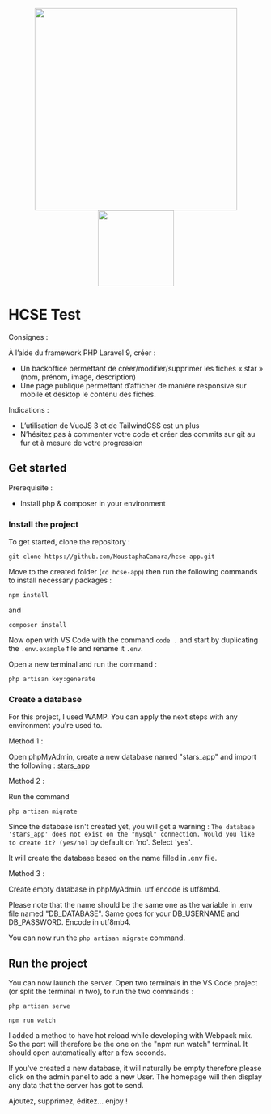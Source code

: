 <p align="center"><a href="https://laravel.com" target="_blank"><img src="https://raw.githubusercontent.com/laravel/art/master/logo-lockup/5%20SVG/2%20CMYK/1%20Full%20Color/laravel-logolockup-cmyk-red.svg" width="400"></a><a href="https://vuejs.org/" target="_blank"><img src="https://upload.wikimedia.org/wikipedia/commons/9/95/Vue.js_Logo_2.svg" width="150"></a></p>


# HCSE Test

Consignes : 

À l’aide du framework PHP Laravel 9, créer :
- Un backoffice permettant de créer/modifier/supprimer les fiches « star » (nom, prénom, image, description)
- Une page publique permettant d’afficher de manière responsive sur mobile et desktop le contenu des fiches.

Indications :
- L’utilisation de VueJS 3 et de TailwindCSS est un plus
- N’hésitez pas à commenter votre code et créer des commits sur git au fur et à mesure de votre progression

## Get started

Prerequisite :

- Install php & composer in your environment

### Install the project

To get started, clone the repository :

```
git clone https://github.com/MoustaphaCamara/hcse-app.git
```

Move to the created folder (`cd hcse-app`) then run the following commands to install necessary packages :

```
npm install
```
and
```
composer install
```

Now open with VS Code with the command `code .` and start by duplicating  the `.env.example` file and rename it `.env`.

Open a new terminal and run the command :
```
php artisan key:generate
```
### Create a database

For this project, I used WAMP. You can apply the next steps with any environment you're used to.

Method 1 :

Open phpMyAdmin, create a new database named "stars_app" and import the following : [stars_app](https://github.com/MoustaphaCamara/hcse-app/blob/master/stars_app.sql)

Method 2 :

Run the command 
```
php artisan migrate
```

Since the database isn't created yet, you will get a warning : `The database 'stars_app' does not exist on the "mysql" connection. Would you like to create it? (yes/no)` by default on 'no'. Select 'yes'.

It will create the database based on the name filled in .env file.

Method 3 : 

Create empty database in phpMyAdmin. utf encode is utf8mb4.

Please note that the name  should be the same one as the variable in .env file named "DB_DATABASE". Same goes for your DB_USERNAME and DB_PASSWORD. Encode in utf8mb4.

You can now run the `php artisan migrate` command.

## Run the project

You can now launch the server. Open two terminals in the VS Code project (or split the terminal in two), to run the two commands :

```
php artisan serve
```
```
npm run watch
```
I added a method to have hot reload while developing with Webpack mix. So the port will therefore be the one on the "npm run watch" terminal. It should open automatically after a few seconds.

If you've created a new database, it will naturally be empty therefore please click on the admin panel to add a new User.
The homepage will then display any data that the server has got to send.

Ajoutez, supprimez, éditez... enjoy !

